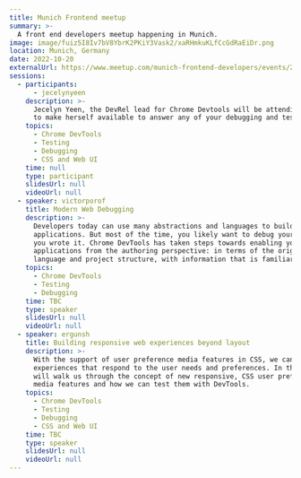 ```yaml
---
title: Munich Frontend meetup
summary: >-
  A front end developers meetup happening in Munich.
image: image/fuiz5I8Iv7bV8YbrK2PKiY3Vask2/xaRHmkuKLfCcGdRaEiDr.png
location: Munich, Germany
date: 2022-10-20
externalUrl: https://www.meetup.com/munich-frontend-developers/events/288578416/
sessions:
  - participants:
      - jecelynyeen
    description: >-
      Jecelyn Yeen, the DevRel lead for Chrome Devtools will be attending the meetup
      to make herself available to answer any of your debugging and testing questions.
    topics:
      - Chrome DevTools
      - Testing
      - Debugging
      - CSS and Web UI
    time: null
    type: participant
    slidesUrl: null
    videoUrl: null
  - speaker: victorporof
    title: Modern Web Debugging
    description: >-
      Developers today can use many abstractions and languages to build their Web
      applications. But most of the time, you likely want to debug your own code as
      you wrote it. Chrome DevTools has taken steps towards enabling you to debug Web
      applications from the authoring perspective: in terms of the original source
      language and project structure, with information that is familiar and relevant.
    topics:
      - Chrome DevTools
      - Testing
      - Debugging
    time: TBC
    type: speaker
    slidesUrl: null
    videoUrl: null
  - speaker: ergunsh
    title: Building responsive web experiences beyond layout
    description: >-
      With the support of user preference media features in CSS, we can build web
      experiences that respond to the user needs and preferences. In this talk, Ergün
      will walk us through the concept of new responsive, CSS user preferences
      media features and how we can test them with DevTools.
    topics:
      - Chrome DevTools
      - Testing
      - Debugging
      - CSS and Web UI
    time: TBC
    type: speaker
    slidesUrl: null
    videoUrl: null
---
```

